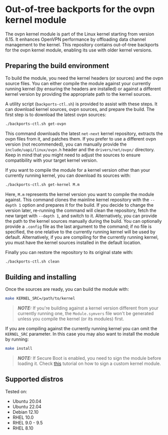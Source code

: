# Out-of-tree backports for the ovpn kernel module

The ovpn kernel module is part of the Linux kernel starting from version 6.15. It enhances OpenVPN performance by offloading data channel management to the kernel. This repository contains out-of-tree backports for the ovpn kernel module, enabling its use with older kernel versions.

## Preparing the build environment

To build the module, you need the kernel headers (or sources) and the ovpn source files. You can either compile the module against your currently running kernel (by ensuring the headers are installed) or against a different kernel version by providing the appropriate path to the kernel sources.

A utility script (`backports-ctl.sh`) is provided to assist with these steps. It can download kernel sources, ovpn sources, and prepare the build. The first step is to download the latest ovpn sources:

```sh
./backports-ctl.sh get-ovpn
```

This command downloads the latest `net-next` kernel repository, extracts the ovpn files from it, and patches them. If you prefer to use a different ovpn version (not recommended), you can manually provide the `include/uapi/linux/ovpn.h` header and the `drivers/net/ovpn/` directory. Keep in mind that you might need to adjust the sources to ensure compatibility with your target kernel version.

If you want to compile the module for a kernel version other than your currently running kernel, you can download its sources with:

```sh
./backports-ctl.sh get-kernel M.m
```

Here, `M.m` represents the kernel version you want to compile the module against. This command clones the mainline kernel repository with the `--depth 1` option and prepares it for the build. If you decide to change the version later, re-running the command will clean the repository, fetch the new target with `--depth 1`, and switch to it. Alternatively, you can provide the path to the kernel sources manually during the build.
You can optionally provide a `.config` file as the last argument to the command; if no file is specified, the one relative to the currently running kernel will be used by default.
Alternatively, if you are compiling for the currently running kernel, you must have the kernel sources installed in the default location.

Finally you can restore the repository to its original state with:

```sh
./backports-ctl.sh clean
```

## Building and installing

Once the sources are ready, you can build the module with:

```sh
make KERNEL_SRC=/path/to/kernel
```

> **_NOTE:_** If you're building against a kernel version different from your currently running one, the `Module.symvers` file won't be generated unless you compile the kernel (or its modules) first.

If you are compiling against the currently running kernel you can omit the `KERNEL_SRC` parameter. In this case you may also want to install the module by running:

```sh
make install
```

> **_NOTE:_** If Secure Boot is enabled, you need to sign the module before loading it. Check [this](https://askubuntu.com/questions/760671/could-not-load-vboxdrv-after-upgrade-to-ubuntu-16-04-and-i-want-to-keep-secur/768310#768310) tutorial on how to sign a custom kernel module.

## Supported distros

Tested on:
 - Ubuntu 20.04
 - Ubuntu 22.04
 - Debian 12.10
 - RHEL 10.0
 - RHEL 9.0 - 9.5
 - RHEL 8.10
